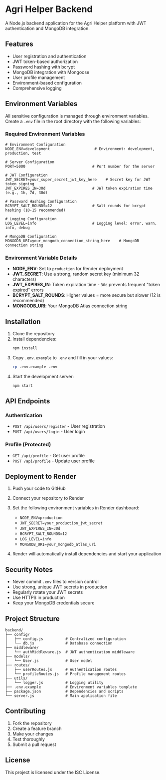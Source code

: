 # Agri Helper Backend

A Node.js backend application for the Agri Helper platform with JWT authentication and MongoDB integration.

## Features

- User registration and authentication
- JWT token-based authorization
- Password hashing with bcrypt
- MongoDB integration with Mongoose
- User profile management
- Environment-based configuration
- Comprehensive logging

## Environment Variables

All sensitive configuration is managed through environment variables. Create a `.env` file in the root directory with the following variables:

### Required Environment Variables

```env
# Environment Configuration
NODE_ENV=development                    # Environment: development, production, test

# Server Configuration
PORT=5000                              # Port number for the server

# JWT Configuration
JWT_SECRET=your_super_secret_jwt_key_here    # Secret key for JWT token signing
JWT_EXPIRES_IN=30d                     # JWT token expiration time (e.g., 1h, 7d, 30d)

# Password Hashing Configuration
BCRYPT_SALT_ROUNDS=12                  # Salt rounds for bcrypt hashing (10-15 recommended)

# Logging Configuration
LOG_LEVEL=info                         # Logging level: error, warn, info, debug

# MongoDB Configuration
MONGODB_URI=your_mongodb_connection_string_here    # MongoDB connection string
```

### Environment Variable Details

- **NODE_ENV**: Set to `production` for Render deployment
- **JWT_SECRET**: Use a strong, random secret key (minimum 32 characters)
- **JWT_EXPIRES_IN**: Token expiration time - `30d` prevents frequent "token expired" errors
- **BCRYPT_SALT_ROUNDS**: Higher values = more secure but slower (12 is recommended)
- **MONGODB_URI**: Your MongoDB Atlas connection string

## Installation

1. Clone the repository
2. Install dependencies:
   ```bash
   npm install
   ```
3. Copy `.env.example` to `.env` and fill in your values:
   ```bash
   cp .env.example .env
   ```
4. Start the development server:
   ```bash
   npm start
   ```

## API Endpoints

### Authentication
- `POST /api/users/register` - User registration
- `POST /api/users/login` - User login

### Profile (Protected)
- `GET /api/profile` - Get user profile
- `POST /api/profile` - Update user profile

## Deployment to Render

1. Push your code to GitHub
2. Connect your repository to Render
3. Set the following environment variables in Render dashboard:
   - `NODE_ENV=production`
   - `JWT_SECRET=your_production_jwt_secret`
   - `JWT_EXPIRES_IN=30d`
   - `BCRYPT_SALT_ROUNDS=12`
   - `LOG_LEVEL=info`
   - `MONGODB_URI=your_mongodb_atlas_uri`

4. Render will automatically install dependencies and start your application

## Security Notes

- Never commit `.env` files to version control
- Use strong, unique JWT secrets in production
- Regularly rotate your JWT secrets
- Use HTTPS in production
- Keep your MongoDB credentials secure

## Project Structure

```
backend/
├── config/
│   ├── config.js          # Centralized configuration
│   └── db.js              # Database connection
├── middleware/
│   └── authMiddleware.js  # JWT authentication middleware
├── models/
│   └── User.js            # User model
├── routes/
│   ├── userRoutes.js      # Authentication routes
│   └── profileRoutes.js   # Profile management routes
├── utils/
│   └── logger.js          # Logging utility
├── .env.example           # Environment variables template
├── package.json           # Dependencies and scripts
└── server.js              # Main application file
```

## Contributing

1. Fork the repository
2. Create a feature branch
3. Make your changes
4. Test thoroughly
5. Submit a pull request

## License

This project is licensed under the ISC License.
